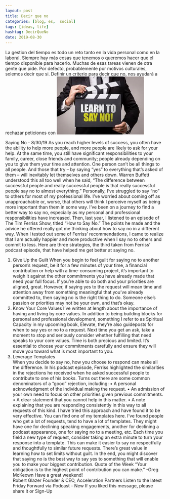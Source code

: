 ```yaml
---
layout: post
title: Decir que no
categories: [blog, es,  social]
tags: [ideas, life]
hashtag: DecirQueNo
date: 2019-08-30
---
```


La gestion del tiempo es todo un reto tanto en la vida personal como en la laboral. Siempre hay más cosas que tenemos o queremos hacer que el tiempo disponible para hacerlo. Muchas de esas tareas vienen de otra gente que pide. Por defecto, probablemente por motivos culturales, solemos decir que si. Definir un criterio para decir que no, nos ayudará a rechazar peticiones con 
![SayNo](/images/DecirQueNo-1.png)

Saying No - 8/30/19
As you reach higher levels of success, you often have the ability to help more people, and more people are likely to ask for your help. At the same time, you still have significant responsibilities to your family, career, close friends and community; people already depending on you to give them your time and attention.
One person can’t be all things to all people. And those that try – by saying “yes” to everything that’s asked of them – will inevitably let themselves and others down.
Warren Buffett understood this all too well when he said, “The difference between successful people and really successful people is that really successful people say no to almost everything.”
Personally, I’ve struggled to say “no” to others for most of my professional life. I’ve worried about coming off as unapproachable or, worse, that others will think I perceive myself as being more important than them in some way.
I’ve been on a journey to find a better way to say no, especially as my personal and professional responsibilities have increased. Then, last year, I listened to an episode of The Tim Ferriss Show, titled “How to Say No.”
The points he made and the advice he offered really got me thinking about how to say no in a different way. When I tested out some of Ferriss’ recommendations, I came to realize that I am actually happier and more productive when I say no to others and commit to less.
Here are three strategies, the third taken from Ferriss’ podcast episode, that have helped me get better at saying no.
1. Give Up the Guilt
When you begin to feel guilt for saying no to another person’s request, be it for a few minutes of your time, a financial contribution or help with a time-consuming project, it’s important to weigh it against the other commitments you have already made that need your full focus.
If you’re able to do both and your priorities are aligned, great. However, if saying yes to the request will mean time and attention away from something meaningful that you’ve already committed to, then saying no is the right thing to do. Someone else’s passion or priorities may not be your own, and that’s okay.
2. Know Your Core Values
I’ve written at length about the importance of having and living by core values. In addition to being building blocks for personal and professional development, something I refer to as Spiritual Capacity in my upcoming book, Elevate, they’re also guideposts for when to say yes or no to a request.
Next time you get an ask, take a moment to stop and seriously consider whether fulfilling that need speaks to your core values.
Time is both precious and limited. It’s essential to choose your commitments carefully and ensure they will move you toward what is most important to you.
3. Leverage Templates   
When you decide to say no, how you choose to respond can make all the difference. In his podcast episode, Ferriss highlighted the similarities in the rejections he received when he asked successful people to contribute to one of his books.
Turns out there are some common denominators of a “good” rejection, including:
•	A personal acknowledgment of the individual making the request.
•	An admission of your own need to focus on other priorities given previous commitments.
•	A clear statement that you cannot help in this matter.
•	A note explaining that you are responding consistently in this way to all requests of this kind.
I have tried this approach and have found it to be very effective. You can find one of my templates here.
I’ve found people who get a lot of requests, tend to have a lot of templates. They might have one for declining speaking engagements, another for declining a podcast appearance, one for saying no to a meeting, etc.
Each time you field a new type of request, consider taking an extra minute to turn your response into a template. This can make it easier to say no respectfully and thoughtfully to similar future requests.
There’s great value in learning how to set limits without guilt. In the end, you might discover that saying no is the best way to say yes to something that will enable you to make your biggest contribution.
Quote of the Week
“Your obligation is to the highest point of contribution you can make.” -Greg McKeown
Have a great weekend!   
Robert Glazer
Founder & CEO, Acceleration Partners 
Listen to the latest Friday Forward via Podcast - New
If you liked this message, please share it or Sign-Up 


